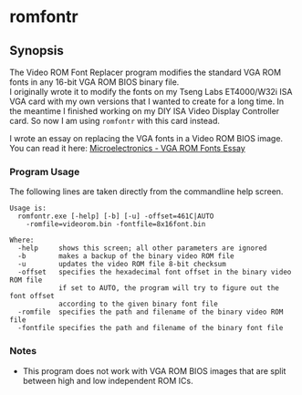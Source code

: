 # romfontr

## Synopsis
The Video ROM Font Replacer program modifies the standard VGA ROM fonts in any 16-bit VGA ROM BIOS binary file.\
I originally wrote it to modify the fonts on my Tseng Labs ET4000/W32i ISA VGA card with my own versions that I wanted to create for a long time. In the meantime I finished working on my DIY ISA Video Display Controller card. So now I am using ```romfontr``` with this card instead.

I wrote an essay on replacing the VGA fonts in a Video ROM BIOS image. You can read it here: [Microelectronics - VGA ROM Fonts Essay](http://www.alexandrugroza.ro/microelectronics/essays-research/vga-rom-fonts/index.html)

### Program Usage

The following lines are taken directly from the commandline help screen.

```
Usage is:
  romfontr.exe [-help] [-b] [-u] -offset=461C|AUTO
    -romfile=videorom.bin -fontfile=8x16font.bin

Where:
  -help     shows this screen; all other parameters are ignored
  -b        makes a backup of the binary video ROM file
  -u        updates the video ROM file 8-bit checksum
  -offset   specifies the hexadecimal font offset in the binary video ROM file
            if set to AUTO, the program will try to figure out the font offset
            according to the given binary font file
  -romfile  specifies the path and filename of the binary video ROM file
  -fontfile specifies the path and filename of the binary font file
```

### Notes
* This program does not work with VGA ROM BIOS images that are split between high and low independent ROM ICs.
